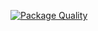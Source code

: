 [![Package Quality](http://npm.packagequality.com/shield/%40persistr%2Fjs.svg)](https://packagequality.com/#?package=@persistr/js)
